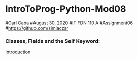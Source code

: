 # IntroToProg-Python-Mod08
#Carl Caba
#August 30, 2020
#IT FDN 110 A
#Assignment06
#https://github.com/simiaczar

### Classes, Fields and the Self Keyword:
Introduction





